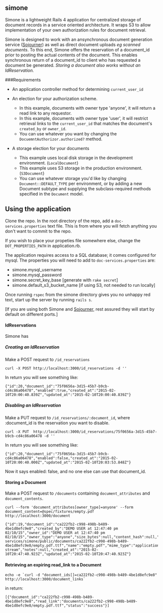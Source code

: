 ## simone

Simone is a lightweight Rails 4 application for centralized storage of document records in a service oriented architecture. It wraps S3 to allow implementation of your own authorization rules for document retrieval.

Simone is designed to work with an ansynchronous document generation service ([Sojourner](https://github.com/TheClimateCorporation/document-services/tree/master/sojourner)) as well as direct document uploads _eg scanned documents_. To this end, Simone offers the reservation of a document_id prior to posting the actual contents of the document. This enables synchronous return of a document_id to client who has requested a document be generated. *Storing a document also works without an IdReservation.*


###Requirements

* An application controller method for determining `current_user_id`

* An election for your authorization scheme.
  * In this example, documents with owner type 'anyone', it will return a read link to any requestor.
  * In this example, documents with owner type 'user', it will restrict retrieval links to the `current_user_id` that matches the document's `created_by` or `owner_id`.
  * You can use whatever you want by changing the `DocuemntAuthorizor.authorized?` method.

* A storage election for your documents
  * This example uses local disk storage in the development environment. (`LocalDocument`)
  * This example uses S3 storage in the production environment. (`S3Document`)
  * You can use whatever storage you'd like by changing `Document::DEFAULT_TYPE` per environment, or by adding a new Document subtype and supplying the subclass-required methods specified in the `Document` model.


## Using the application

Clone the repo. In the root directory of the repo, add a `doc-services.properties` text file. This is from where you will fetch anything you don't want to commit to the repo.

If you wish to place your propeties file somewhere else, change the `DOT_PROPERTIES_PATH` in application.rb.

The application requires access to a SQL database; it comes configured for mysql. The properties you will need to add to `doc-services.properties` are:

  * simone.mysql_username
  * simone.mysql_password
  * simone.secret_key_base [generate with `rake secret`]
  * simone.default_s3_bucket_name [if using S3, not needed to run locally]

Once running `rspec` from the simone directory gives you no unhappy red text, start up the server by running `rails s`.

[If you are using both Simone and [Sojourner](https://github.com/TheClimateCorporation/document-services/tree/master/sojourner), rest assured they will start by default on different ports.]



#### IdReservations

Simone has

##### Creating an IdReservation

Make a POST request to `/id_reservations`

```
curl -X POST http://localhost:3000/id_reservations -d ''
```

In return you will see something like:

```
{"id":20,"document_id":"75f0656a-3d15-45b7-b9cb-cd4c86a06478","enabled":true,"created_at":"2015-02-10T20:00:40.839Z","updated_at":"2015-02-10T20:00:40.839Z"}
```

##### Disabling an IdReservation

Make a PUT request to `/id_reservations/:document_id`, where :document_id is the reservation you want to disable.

```
curl -X PUT  http://localhost:3000/id_reservations/75f0656a-3d15-45b7-b9cb-cd4c86a06478 -d ''
```

In return you will see something like:

```
{"id":20,"document_id":"75f0656a-3d15-45b7-b9cb-cd4c86a06478","enabled":false,"created_at":"2015-02-10T20:00:40.000Z","updated_at":"2015-02-10T20:03:53.848Z"}
```

Now it says enabled: false, and no one else can use that document_id.


#### Storing a Document

Make a POST request to `/documents` containing `document_attributes` and `document_contents`.

```
curl --form 'document_attributes[owner_type]=anyone' --form document_content=@spec/fixtures/empty.pdf http://localhost:3000/document

```

```
{"id":19,"document_id":"ca222fb2-c998-498b-b489-4be1d8efc9e8","created_by":"DEMO USER at 12:47:40 pm 02/10/15","owner_id":"DEMO USER at 12:47:40 pm 02/10/15","owner_type":"anyone","size_bytes":null,"content_hash":null,"uri":"/Users/caustin/dev/open_source_projects/document-services/simone/public/documents/ca222fb2-c998-498b-b489-4be1d8efc9e8/empty.pdf.ttf","name":"empty.pdf","mime_type":"application/octet-stream","notes":null,"created_at":"2015-02-10T20:47:40.923Z","updated_at":"2015-02-10T20:47:40.923Z"}
```

#### Retrieving an expiring read_link to a Document

```
echo -e `curl -d "document_ids[]=ca222fb2-c998-498b-b489-4be1d8efc9e8" http://localhost:3000/document_links`
```

in return:

```
[{"document_id":"ca222fb2-c998-498b-b489-4be1d8efc9e8","read_link":"documents/ca222fb2-c998-498b-b489-4be1d8efc9e8/empty.pdf.ttf","status":"success"}]
```





